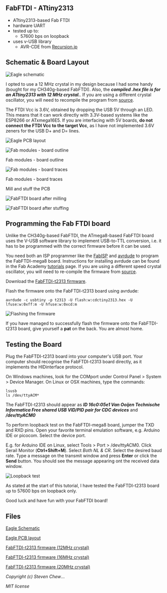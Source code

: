 ## FabFTDI - ATtiny2313

* ATtiny2313-based Fab FTDI
* hardware UART
* tested up to:
  * 57600 bps on loopback
* uses v-USB library
  * AVR-CDE from [Recursion.jp](http://www.recursion.jp/prose/avrcdc/)

## Schematic & Board Layout

![Eagle schematic](images/fabftdi-t2313_01.png)

I opted to use a 12 MHz crystal in my design because I had some handy (bought for my CH340g-based FabFTDI). Also, the ***compiled .hex file is for an ATtiny2313 with 12 MHz crystal.***. If you are using a different crystal oscillator, you will need to recompile the program from [source](http://www.recursion.jp/prose/avrcdc/download.html).

The FTDI Vcc is 3.6V, obtained by dropping the USB 5V through an LED. This means that it can work directly with 3.3V-based systems like the ESP8266 or ATxmega16E5. If you are interfacing with 5V boards, **do not connect the FTDI Vcc to the target Vcc**, as I have not implemented 3.6V zeners for the USB D+ and D= lines.

![Eagle PCB layout](images/fabftdi-t2313_02.png)

![Fab modules - board outline](images/fabftdi-t2313_outline.png)

Fab modules - board outline

![Fab modules - board traces](images/fabftdi-t2313_traces.png)

Fab modules - board traces

Mill and stuff the PCB

![FabFTDI board after milling](images/fabftdi-t2313_03.png)

![FabFTDI board after stuffing](images/fabftdi-t2313_04.png)

## Programming the Fab FTDI board

Unlike the CH340g-based FabFTDI, the ATmega8-based FabFTDI board uses the V-USB software library to implement USB-to-TTL conversion, i.e. it has to be programmed with the correct firmware before it can be used.

You need both an ISP programmer like the [FabISP](http://docs.academany.org/FabAcademy-Tutorials/_book/en/week4_electronic_production/fabisp.html) and [avrdude](http://savannah.nongnu.org/projects/avrdude) to program the FabFTDI-mega8 board. Instructions for installing avrdude can be found in the Fab Academy [tutorials](http://docs.academany.org/FabAcademy-Tutorials/_book/en/week4_electronic_production/fabisp.html) page. If you are using a different speed crystal oscillator, you will need to re-compile the firmware from [source](http://www.recursion.jp/prose/avrcdc/download.html).

Download the [FabFTDI-t2313 firmware](files/tiny2313/cdc2313.hex).

Flash the firmware onto the FabFTDI-t2313 board using avrdude:

`avrdude -c usbtiny -p t2313 -U flash:w:cdctiny2313.hex -U lfuse:w:0xff:m -U hfuse:w:0xcd:m`

![Flashing the firmware](images/fabftdi-t2313_05.png)

If you have managed to successfully flash the firmware onto the FabFTDI-t2313 board, give yourself a **pat** on the back. You are almost home.

## Testing the Board

Plug the FabFTDI-t2313 board into your computer's USB port. Your computer should recognise the FabFTDI-t2313 board directly, as it implements the HIDinterface protocol.

On Windows machines, look for the COMport under Control Panel > System > Device Manager. On Linux or OSX machines, type the commands:
```
lsusb
ls /dev/ttyACM*
```
The FabFTDI-t2313 should appear as ***ID 16c0:05e1 Van Ooijen Technische Informatica Free shared USB VID/PID pair for CDC devices*** and ***/dev/ttyACM0***

To perform loopback test on the FabFTDI-mega8 board, jumper the TXD and RXD pins. Open your favorite terminal emulation software, e.g. Arduino IDE or picocom. Select the device port.

E.g. for Arduino IDE on Linux, select Tools > Port > /dev/ttyACM0. Click Serail Monitor (**Ctrl+Shift+M**). Select *Both NL & CR*. Select the desired baud rate. Type a message on the transmit window and press **Enter** or click the **Send** button. You should see the message appearing ont the received data window.

![Loopback test](images/fabftdi-t2313_06.png)

As stated at the start of this tutorial, I have tested the FabFTDI-t2313 board up to 57600 bps on loopback only.

Good luck and have fun with your FabFTDI board!

## Files

[Eagle Schematic](files/tiny2313/fabftdi-t2313.sch)

[Eagle PCB layout](files/tiny2313/fabftdi-t2313.brd)

[FabFTDI-t2313 firmware (12MHz crystal)](files/tiny2313/cdc2313.hex)

[FabFTDI-t2313 firmware (16MHz crystal)](files/tiny2313/cdc2313-16.hex)

[FabFTDI-t2313 firmware (20MHz crystal)](files/tiny2313/cdc2313-20.hex)

*Copyright (c) Steven Chew*...

*MIT license*
